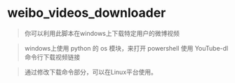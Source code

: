 # weibo_videos_downloader
> 你可以利用此脚本在windows上下载特定用户的微博视频

> windows上使用 python 的 os 模块，来打开 powershell 使用 YouTube-dl 命令行下载视频链接

> 通过修改下载命令部分，可以在Linux平台使用。
